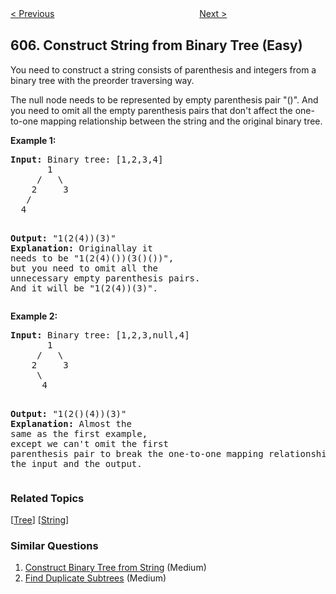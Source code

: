 <!--|This file generated by command(leetcode description); DO NOT EDIT.    |-->
<!--+----------------------------------------------------------------------+-->
<!--|@author    openset <openset.wang@gmail.com>                           |-->
<!--|@link      https://github.com/openset                                 |-->
<!--|@home      https://github.com/openset/leetcode                        |-->
<!--+----------------------------------------------------------------------+-->

[< Previous](https://github.com/openset/leetcode/tree/master/problems/can-place-flowers "Can Place Flowers")
　　　　　　　　　　　　　　　　
[Next >](https://github.com/openset/leetcode/tree/master/problems/sales-person "Sales Person")

## 606. Construct String from Binary Tree (Easy)

<p>You need to construct a string consists of parenthesis and integers from a binary tree with the preorder traversing way.</p>

<p>The null node needs to be represented by empty parenthesis pair "()". And you need to omit all the empty parenthesis pairs that don't affect the one-to-one mapping relationship between the string and the original binary tree.</p>

<p><b>Example 1:</b><br />
<pre>
<b>Input:</b> Binary tree: [1,2,3,4]
       1
     /   \
    2     3
   /    
  4     

<b>Output:</b> "1(2(4))(3)"
<br/><b>Explanation:</b> Originallay it needs to be "1(2(4)())(3()())", <br/>but you need to omit all the unnecessary empty parenthesis pairs. <br/>And it will be "1(2(4))(3)".
</pre>
</p>

<p><b>Example 2:</b><br />
<pre>
<b>Input:</b> Binary tree: [1,2,3,null,4]
       1
     /   \
    2     3
     \  
      4 

<b>Output:</b> "1(2()(4))(3)"
<br/><b>Explanation:</b> Almost the same as the first example, <br/>except we can't omit the first parenthesis pair to break the one-to-one mapping relationship between the input and the output.
</pre>
</p>

### Related Topics
  [[Tree](https://github.com/openset/leetcode/tree/master/tag/tree/README.md)]
  [[String](https://github.com/openset/leetcode/tree/master/tag/string/README.md)]

### Similar Questions
  1. [Construct Binary Tree from String](https://github.com/openset/leetcode/tree/master/problems/construct-binary-tree-from-string) (Medium)
  1. [Find Duplicate Subtrees](https://github.com/openset/leetcode/tree/master/problems/find-duplicate-subtrees) (Medium)
